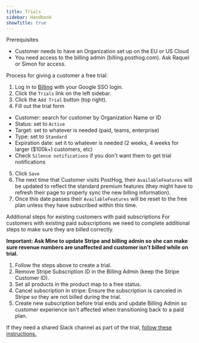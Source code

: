 ```yaml
---
title: Trials
sidebar: Handbook
showTitle: true
---
```



Prerequisites
- Customer needs to have an Organization set up on the EU or US Cloud
- You need access to the billing admin (billing.posthog.com).  Ask Raquel or Simon for access.

Process for giving a customer a free trial:
1. Log in to [Billing](https://billing.posthog.com/admin/) with your Google SSO login.
2. Click the `Trials` link on the left sidebar.
3. Click the `Add Trial` button (top right).
4. Fill out the trial form
  - Customer: search for customer by Organization Name or ID
  - Status: set to `Active`
  - Target: set to whatever is needed (paid, teams, enterprise)
  - Type: set to `Standard`
  - Expiration date: set it to whatever is needed (2 weeks, 4 weeks for larger ($100k+) customers, etc)
  - Check `Silence notifications` if you don't want them to get trial notifications
5. Click `Save`
6. The next time that Customer visits PostHog, their `AvailableFeatures` will be updated to reflect the standard premium features (they might have to refresh their page to properly sync the new billing information).
7. Once this date passes their `AvailableFeatures` will be reset to the free plan unless they have subscribed within this time.

Additional steps for existing customers with paid subscriptions
For customers with existing paid subscriptions we need to complete additional steps to make sure they are billed correctly. 

**Important: Ask Mine to update Stripe and billing admin so she can make sure revenue numbers are unaffected and customer isn't billed while on trial.**

1. Follow the steps above to create a trial.
2. Remove Stripe Subscription ID in the Billing Admin (keep the Stripe Customer ID).
3. Set all products in the product map to a free status.
4. Cancel subscription in stripe: Ensure the subscription is canceled in Stripe so they are not billed during the trial.
5. Create new subscription before trial ends and update Billing Admin so customer experience isn't affected when transitioning back to a paid plan.
   
If they need a shared Slack channel as part of the trial, [follow these instructions.](/handbook/growth/sales/slack-channels)
